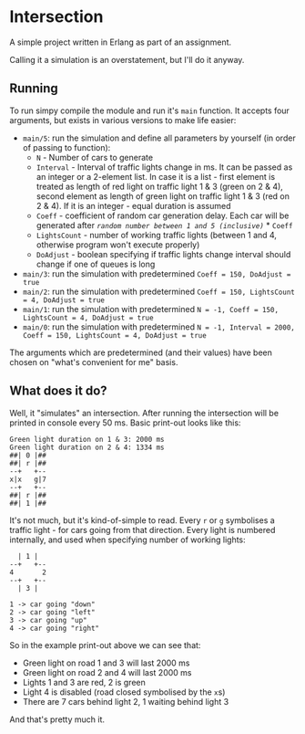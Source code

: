 # Intersection
A simple project written in Erlang as part of an assignment.

Calling it a simulation is an overstatement, but I'll do it anyway.
## Running
To run simpy compile the module and run it's `main` function. It accepts four arguments, but exists in various versions to make life easier:
* `main/5`: run the simulation and define all parameters by yourself (in order of passing to function):
    * `N` - Number of cars to generate
    * `Interval` - Interval of traffic lights change in ms. It can be passed as an integer or a 2-element list. In case it is a list - first element is treated as length of red light on traffic light 1 & 3 (green on 2 & 4), second element as length of green light on traffic light 1 & 3 (red on 2 & 4). If it is an integer - equal duration is assumed
    * `Coeff` - coefficient of random car generation delay. Each car will be generated after *`random number between 1 and 5 (inclusive)`* * `Coeff`
    * `LightsCount` - number of working traffic lights (between 1 and 4, otherwise program won't execute properly)
    * `DoAdjust` - boolean specifying if traffic lights change interval should change if one of queues is long 
* `main/3`: run the simulation with predetermined `Coeff = 150, DoAdjust = true`
* `main/2`: run the simulation with predetermined `Coeff = 150, LightsCount = 4, DoAdjust = true`
* `main/1`: run the simulation with predetermined `N = -1, Coeff = 150, LightsCount = 4, DoAdjust = true`
* `main/0`: run the simulation with predetermined `N = -1, Interval = 2000, Coeff = 150, LightsCount = 4, DoAdjust = true`

The arguments which are predetermined (and their values) have been chosen on "what's convenient for me" basis.

## What does it do?
Well, it "simulates" an intersection. After running the intersection will be printed in console every 50 ms. Basic print-out looks like this:
```
Green light duration on 1 & 3: 2000 ms
Green light duration on 2 & 4: 1334 ms
##| 0 |##   
##| r |##   
--+   +--   
x|x   g|7   
--+   +--   
##| r |##   
##| 1 |##
```
It's not much, but it's kind-of-simple to read. Every `r` or `g` symbolises a traffic light - for cars going from that direction. Every light is numbered internally, and used when specifying number of working lights:
```
  | 1 |
--+   +--
4       2
--+   +--
  | 3 |

1 -> car going "down"
2 -> car going "left"
3 -> car going "up"
4 -> car going "right"
```
So in the example print-out above we can see that:
* Green light on road 1 and 3 will last 2000 ms
* Green light on road 2 and 4 will last 2000 ms
* Lights 1 and 3 are red, 2 is green
* Light 4 is disabled (road closed symbolised by the `x`s)
* There are 7 cars behind light 2, 1 waiting behind light 3

And that's pretty much it. 
